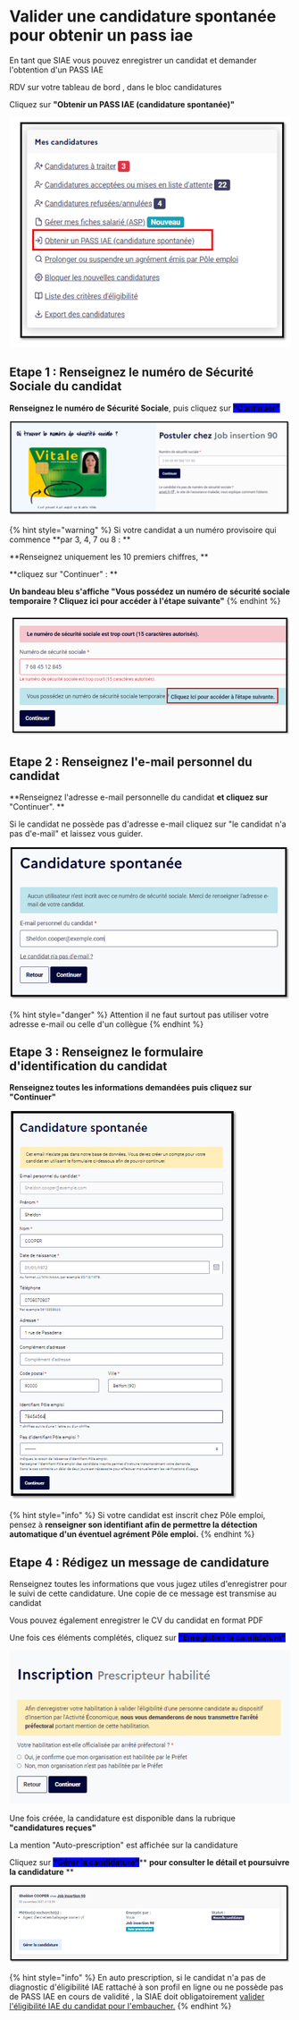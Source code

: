 # Valider une candidature spontanée pour obtenir un pass iae

En tant que SIAE vous pouvez enregistrer un candidat et demander l'obtention d'un PASS IAE

&#x20;RDV sur votre tableau de bord , dans le bloc candidatures

Cliquez sur **"Obtenir un PASS IAE (candidature spontanée)"**

![](<../.gitbook/assets/image (171).png>)

## Etape 1 : Renseignez le numéro de Sécurité Sociale du candidat

**Renseignez le numéro de Sécurité Sociale**, puis cliquez sur <mark style="background-color:blue;">**"Continuer"**</mark>

![](<../.gitbook/assets/image (166).png>)

{% hint style="warning" %}
Si votre candidat a un numéro provisoire qui commence **par 3, 4, 7 ou 8 : **

**Renseignez uniquement les 10 premiers chiffres, **

**cliquez sur "Continuer" : **

**Un bandeau bleu s'affiche **<mark style="background-color:blue;"><mark style="color:blue;">**"Vous possédez un numéro de sécurité sociale temporaire ? Cliquez ici pour accéder à l'étape suivante"**<mark style="color:blue;"></mark>
{% endhint %}

![](<../.gitbook/assets/image (169).png>)

## Etape 2 : Renseignez l'e-mail personnel du candidat

**Renseignez l'adresse e-mail personnelle du candidat **et cliquez sur** **<mark style="background-color:blue;">**"Continuer". **</mark>

Si le candidat ne possède pas d'adresse e-mail cliquez sur "le candidat n'a pas d'e-mail" et laissez vous guider.

![](<../.gitbook/assets/image (185).png>)

{% hint style="danger" %}
Attention il ne faut surtout pas utiliser votre adresse e-mail ou celle d'un collègue
{% endhint %}

## Etape 3 :  Renseignez le formulaire d'identification du candidat

**Renseignez toutes les informations demandées **puis cliquez sur** **<mark style="background-color:blue;">**"Continuer"**</mark>

![](<../.gitbook/assets/image (174).png>)

{% hint style="info" %}
Si votre candidat est inscrit chez Pôle emploi, pensez à **renseigner son identifiant afin de permettre la détection automatique d'un éventuel agrément Pôle emploi.**
{% endhint %}

## Etape 4 : Rédigez un message de candidature&#x20;

Renseignez toutes les informations que vous jugez utiles d'enregistrer pour le suivi de cette candidature. Une copie de ce message est transmise au candidat

Vous pouvez également enregistrer le CV du candidat en format PDF

Une fois ces éléments complétés, cliquez sur <mark style="background-color:blue;"></mark><mark style="background-color:blue;">**"Enregistrer la candidature"**</mark>

![](<../.gitbook/assets/image (168).png>)

Une fois créée, la candidature est disponible dans la rubrique **"candidatures reçues"**

La mention "Auto-prescription" est affichée sur la candidature

Cliquez sur <mark style="background-color:blue;">**"Gérer la candidature"**</mark>**  **pour consulter le détail et poursuivre la candidature** **

![](<../.gitbook/assets/image (184).png>)

{% hint style="info" %}
En auto prescription, si le candidat n'a pas de diagnostic d'éligibilité IAE rattaché à son profil en ligne ou ne possède pas de PASS IAE en cours de validité , la SIAE doit obligatoirement [valider l'éligibilité IAE du candidat pour l'embaucher.](gerer-les-candidatures-et-leligibilite.md#validez-leligibilite-a-liae)
{% endhint %}

